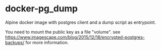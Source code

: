 # docker-pg_dump

Alpine docker image with postgres client and a dump script as entrypoint.

You need to mount the public key as a file "volume". see https://www.imagescape.com/blog/2015/12/18/encrypted-postgres-backups/ for more information.
